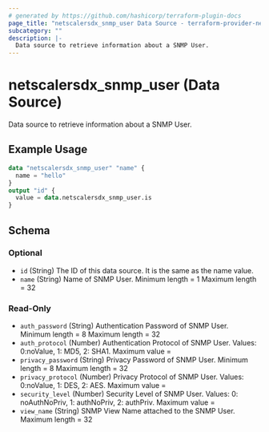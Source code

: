 ```yaml
---
# generated by https://github.com/hashicorp/terraform-plugin-docs
page_title: "netscalersdx_snmp_user Data Source - terraform-provider-netscalersdx"
subcategory: ""
description: |-
  Data source to retrieve information about a SNMP User.
---
```


# netscalersdx_snmp_user (Data Source)

Data source to retrieve information about a SNMP User.

## Example Usage

```terraform
data "netscalersdx_snmp_user" "name" {
  name = "hello"
}
output "id" {
  value = data.netscalersdx_snmp_user.is
}
```

<!-- schema generated by tfplugindocs -->
## Schema

### Optional

- `id` (String) The ID of this data source. It is the same as the name value.
- `name` (String) Name of SNMP User. Minimum length =  1 Maximum length =  32

### Read-Only

- `auth_password` (String) Authentication Password of SNMP User. Minimum length =  8 Maximum length =  32
- `auth_protocol` (Number) Authentication Protocol of SNMP User. Values: 0:noValue, 1: MD5, 2: SHA1. Maximum value =
- `privacy_password` (String) Privacy Password of SNMP User. Minimum length =  8 Maximum length =  32
- `privacy_protocol` (Number) Privacy Protocol of SNMP User. Values: 0:noValue, 1: DES, 2: AES. Maximum value =
- `security_level` (Number) Security Level of SNMP User. Values: 0: noAuthNoPriv, 1: authNoPriv, 2: authPriv. Maximum value =
- `view_name` (String) SNMP View Name attached to the SNMP User. Maximum length =  32
